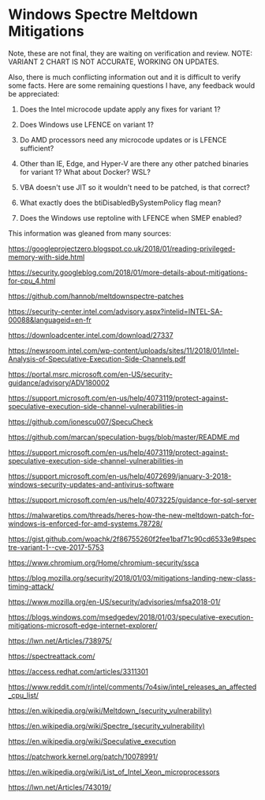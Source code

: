 # Windows Spectre Meltdown Mitigations

Note, these are not final, they are waiting on verification and review. NOTE: VARIANT 2 CHART IS NOT ACCURATE, WORKING ON UPDATES.

Also, there is much conflicting information out and it is difficult to verify some facts. Here are some remaining questions I have, any feedback would be appreciated:

1. Does the Intel microcode update apply any fixes for variant 1? 

1. Does Windows use LFENCE on variant 1?

1. Do AMD processors need any microcode updates or is LFENCE sufficient?

1. Other than IE, Edge, and Hyper-V are there any other patched binaries for variant 1? What about Docker? WSL?

1. VBA doesn't use JIT so it wouldn't need to be patched, is that correct?

1. What exactly does the btiDisabledBySystemPolicy flag mean?

1. Does the Windows use reptoline with LFENCE when SMEP enabled?


This information was gleaned from many sources:

https://googleprojectzero.blogspot.co.uk/2018/01/reading-privileged-memory-with-side.html

https://security.googleblog.com/2018/01/more-details-about-mitigations-for-cpu_4.html

https://github.com/hannob/meltdownspectre-patches

https://security-center.intel.com/advisory.aspx?intelid=INTEL-SA-00088&languageid=en-fr

https://downloadcenter.intel.com/download/27337

https://newsroom.intel.com/wp-content/uploads/sites/11/2018/01/Intel-Analysis-of-Speculative-Execution-Side-Channels.pdf

https://portal.msrc.microsoft.com/en-US/security-guidance/advisory/ADV180002

https://support.microsoft.com/en-us/help/4073119/protect-against-speculative-execution-side-channel-vulnerabilities-in

https://github.com/ionescu007/SpecuCheck

https://github.com/marcan/speculation-bugs/blob/master/README.md

https://support.microsoft.com/en-us/help/4073119/protect-against-speculative-execution-side-channel-vulnerabilities-in

https://support.microsoft.com/en-us/help/4072699/january-3-2018-windows-security-updates-and-antivirus-software

https://support.microsoft.com/en-us/help/4073225/guidance-for-sql-server

https://malwaretips.com/threads/heres-how-the-new-meltdown-patch-for-windows-is-enforced-for-amd-systems.78728/

https://gist.github.com/woachk/2f86755260f2fee1baf71c90cd6533e9#spectre-variant-1--cve-2017-5753

https://www.chromium.org/Home/chromium-security/ssca

https://blog.mozilla.org/security/2018/01/03/mitigations-landing-new-class-timing-attack/

https://www.mozilla.org/en-US/security/advisories/mfsa2018-01/

https://blogs.windows.com/msedgedev/2018/01/03/speculative-execution-mitigations-microsoft-edge-internet-explorer/

https://lwn.net/Articles/738975/

https://spectreattack.com/

https://access.redhat.com/articles/3311301

https://www.reddit.com/r/intel/comments/7o4siw/intel_releases_an_affected_cpu_list/

https://en.wikipedia.org/wiki/Meltdown_(security_vulnerability)

https://en.wikipedia.org/wiki/Spectre_(security_vulnerability)

https://en.wikipedia.org/wiki/Speculative_execution

https://patchwork.kernel.org/patch/10078991/

https://en.wikipedia.org/wiki/List_of_Intel_Xeon_microprocessors

https://lwn.net/Articles/743019/

